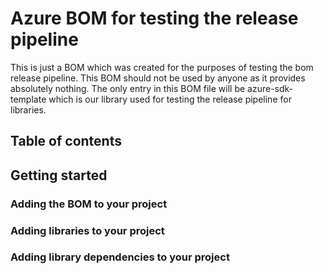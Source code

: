 # Azure BOM for testing the release pipeline
This is just a BOM which was created for the purposes of testing the bom release pipeline.
This BOM should not be used by anyone as it provides absolutely nothing. The only entry in
this BOM file will be azure-sdk-template which is our library used for testing the release
pipeline for libraries.

## Table of contents

## Getting started

### Adding the BOM to your project

### Adding libraries to your project

### Adding library dependencies to your project
